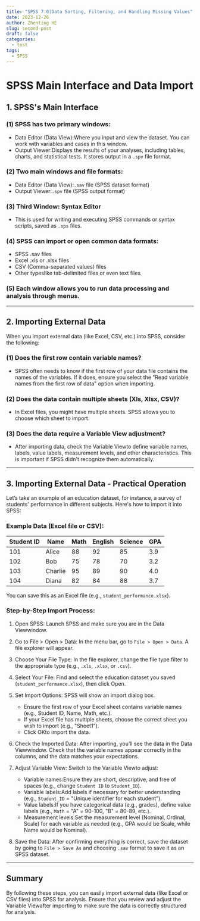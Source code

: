 ```yaml
---
title: "SPSS 7.0|Data Sorting, Filtering, and Handling Missing Values"
date: 2023-12-26
author: Zhenting HE
slug: second-post
draft: false
categories:
  - test
tags:
  - SPSS
---
```

# SPSS Main Interface and Data Import

## 1. SPSS's Main Interface

### (1) SPSS has two primary windows:
- Data Editor (Data View):Where you input and view the dataset. You can work with variables and cases in this window.
- Output Viewer:Displays the results of your analyses, including tables, charts, and statistical tests. It stores output in a `.spv` file format.

### (2) Two main windows and file formats:
- Data Editor (Data View):`.sav` file (SPSS dataset format)
- Output Viewer:`.spv` file (SPSS output format)

### (3) Third Window: Syntax Editor
- This is used for writing and executing SPSS commands or syntax scripts, saved as `.sps` files.

### (4) SPSS can import or open common data formats:
- SPSS .sav files
- Excel .xls or .xlsx files
- CSV (Comma-separated values) files
- Other typeslike tab-delimited files or even text files

### (5) Each window allows you to run data processing and analysis through menus.

---

## 2. Importing External Data

When you import external data (like Excel, CSV, etc.) into SPSS, consider the following:

### (1) Does the first row contain variable names?
- SPSS often needs to know if the first row of your data file contains the names of the variables. If it does, ensure you select the "Read variable names from the first row of data" option when importing.

### (2) Does the data contain multiple sheets (Xls, Xlsx, CSV)?
- In Excel files, you might have multiple sheets. SPSS allows you to choose which sheet to import.

### (3) Does the data require a Variable View adjustment?
- After importing data, check the Variable Viewto define variable names, labels, value labels, measurement levels, and other characteristics. This is important if SPSS didn't recognize them automatically.

---

## 3. Importing External Data - Practical Operation

Let’s take an example of an education dataset, for instance, a survey of students' performance in different subjects. Here's how to import it into SPSS:

### Example Data (Excel file or CSV):
| Student ID | Name    | Math | English | Science | GPA  |
|------------|---------|------|---------|---------|------|
| 101        | Alice   | 88   | 92      | 85      | 3.9  |
| 102        | Bob     | 75   | 78      | 70      | 3.2  |
| 103        | Charlie | 95   | 89      | 90      | 4.0  |
| 104        | Diana   | 82   | 84      | 88      | 3.7  |

You can save this as an Excel file (e.g., `student_performance.xlsx`).

### Step-by-Step Import Process:

1. Open SPSS: 
   Launch SPSS and make sure you are in the Data Viewwindow.

2. Go to File > Open > Data: 
   In the menu bar, go to `File > Open > Data`. A file explorer will appear.

3. Choose Your File Type: 
   In the file explorer, change the file type filter to the appropriate type (e.g., `.xls`, `.xlsx`, or `.csv`).

4. Select Your File: 
   Find and select the education dataset you saved (`student_performance.xlsx`), then click Open.

5. Set Import Options: 
   SPSS will show an import dialog box.
   - Ensure the first row of your Excel sheet contains variable names (e.g., Student ID, Name, Math, etc.).
   - If your Excel file has multiple sheets, choose the correct sheet you wish to import (e.g., "Sheet1").
   - Click OKto import the data.

6. Check the Imported Data: 
   After importing, you’ll see the data in the Data Viewwindow. Check that the variable names appear correctly in the columns, and the data matches your expectations.

7. Adjust Variable View: 
   Switch to the Variable Viewto adjust:
   - Variable names:Ensure they are short, descriptive, and free of spaces (e.g., change `Student ID` to `Student_ID`).
   - Variable labels:Add labels if necessary for better understanding (e.g., `Student_ID` = "Unique identifier for each student").
   - Value labels:If you have categorical data (e.g., grades), define value labels (e.g., `Math` = "A" = 90-100, "B" = 80-89, etc.).
   - Measurement levels:Set the measurement level (Nominal, Ordinal, Scale) for each variable as needed (e.g., GPA would be Scale, while Name would be Nominal).

8. Save the Data: 
   After confirming everything is correct, save the dataset by going to `File > Save As` and choosing `.sav` format to save it as an SPSS dataset.

---

## Summary

By following these steps, you can easily import external data (like Excel or CSV files) into SPSS for analysis. Ensure that you review and adjust the Variable Viewafter importing to make sure the data is correctly structured for analysis.